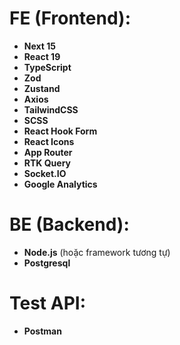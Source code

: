 # FE (Frontend):

- **Next 15**
- **React 19**
- **TypeScript**
- **Zod**
- **Zustand**
- **Axios**
- **TailwindCSS**
- **SCSS**
- **React Hook Form**
- **React Icons**
- **App Router**
- **RTK Query**
- **Socket.IO**
- **Google Analytics**

# BE (Backend):

- **Node.js** (hoặc framework tương tự)
- **Postgresql**

# Test API:

- **Postman**
